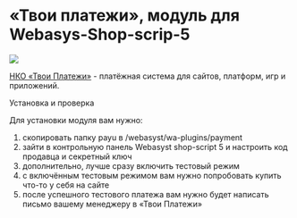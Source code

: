 # «Твои платежи», модуль для Webasys-Shop-scrip-5

![](https://repository-images.githubusercontent.com/638835276/ff494b04-d65b-4843-8759-e85c689a7e80)

[НКО «Твои Платежи»](https://YPMN.ru/ "Платёжная система для сайтов, платформ и приложений") - платёжная система для сайтов, платформ, игр и приложений.


Установка и проверка

Для установки модуля вам нужно:

1. скопировать папку payu в /webasyst/wa-plugins/payment
2. зайти в контрольную панель Webasyst shop-script 5 и настроить код продавца и секретный ключ
3. дополнительно, лучше сразу включить тестовый режим
4. с включённым тестовым режимом вам нужно попробовать купить что-то у себя на сайте
5. после успешного тестового платежа вам нужно будет написать письмо вашему менеджеру в «Твои Платежи»
